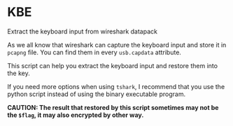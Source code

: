 # KBE

Extract the keyboard input from wireshark datapack

As we all know that wireshark can capture the keyboard input and store it in `pcapng` file. You can find them in every `usb.capdata` attribute.

This script can help you extract the keyboard input and restore them into the key. 

If you need more options when using `tshark`, I recommend that you use the python script instead of using the binary executable program.

**CAUTION: The result that restored by this script sometimes may not be the `$flag`, it may also encrypted by other way.**

